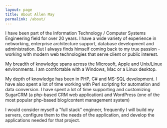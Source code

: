 ```yaml
---
layout: page
title: About Allen May
permalink: /about/
---
```


<!-- This is the base Jekyll theme. You can find out more info about customizing your Jekyll theme, as well as basic Jekyll usage documentation at [jekyllrb.com](http://jekyllrb.com/)

You can find the source code for the Jekyll new theme at: [github.com/jglovier/jekyll-new](https://github.com/jglovier/jekyll-new)

You can find the source code for Jekyll at [github.com/jekyll/jekyll](https://github.com/jekyll/jekyll) -->

I have been part of the Information Technology / Computer Systems Engineering 
field for over 20 years. I have a wide variety of experience in networking, 
enterprise architecture support, database development and administration. But I always finds himself 
coming back to my true passion - working with modern web technologies that serve client or public interest.

My breadth of knowledge spans across the Microsoft, Apple and Unix/Linux environments. I am comfortable with a Windows, Mac or a Linux desktop.

My depth of knowledge has been in PHP, C# and MS-SQL development. I have also spent a lot of time working with Perl scripting for automation and data conversion.
I have spent a lot of time supporting and customizing SugarCRM (a php-based CRM web application) and WordPress (one of the most popular php-based blog/content management system)

I would consider myself a "full stack" engineer, frequently I will build my servers, configure them to the needs of the application, and develop the applications needed for that project.